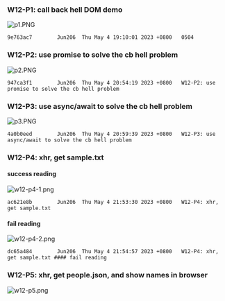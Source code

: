 ### W12-P1: call back hell DOM demo

![p1.PNG](https://obsbeppzfkkzhooliozs.supabase.co/storage/v1/object/public/demo-93/md_img/w12/p1.PNG)

```
9e763ac7        Jun206  Thu May 4 19:10:01 2023 +0800   0504
```

### W12-P2: use promise to solve the cb hell problem

![p2.PNG](https://obsbeppzfkkzhooliozs.supabase.co/storage/v1/object/public/demo-93/md_img/w12/p2.PNG?t=2023-05-04T12%3A56%3A02.864Z)

```
947ca3f1        Jun206  Thu May 4 20:54:19 2023 +0800   W12-P2: use promise to solve the cb hell problem
```

### W12-P3: use async/await to solve the cb hell problem

![p3.PNG](https://obsbeppzfkkzhooliozs.supabase.co/storage/v1/object/public/demo-93/md_img/w12/p3.PNG?t=2023-05-04T12%3A56%3A58.584Z)

```
4a0b0eed        Jun206  Thu May 4 20:59:39 2023 +0800   W12-P3: use async/await to solve the cb hell problem
```

### W12-P4: xhr, get sample.txt

#### success reading

![w12-p4-1.png](https://obsbeppzfkkzhooliozs.supabase.co/storage/v1/object/public/demo-93/md_img/w12/p4-1.PNG?t=2023-05-04T13%3A52%3A49.486Z)

```
ac621e8b        Jun206  Thu May 4 21:53:30 2023 +0800   W12-P4: xhr, get sample.txt
```

#### fail reading

![w12-p4-2.png](https://obsbeppzfkkzhooliozs.supabase.co/storage/v1/object/public/demo-93/md_img/w12/p4-2.PNG?t=2023-05-04T13%3A54%3A31.185Z)

```
dc65a484        Jun206  Thu May 4 21:54:57 2023 +0800   W12-P4: xhr, get sample.txt #### fail reading
```

### W12-P5: xhr, get people.json, and show names in browser

![w12-p5.png](https://obsbeppzfkkzhooliozs.supabase.co/storage/v1/object/public/demo-93/md_img/w12/p5.PNG?t=2023-05-04T14%3A02%3A57.177Z)

```

```
